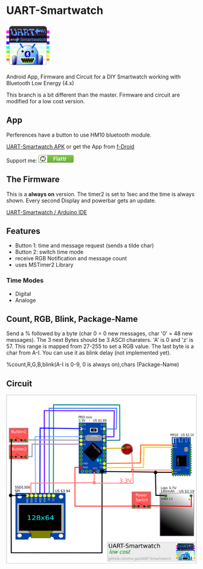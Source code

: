 # UART-Smartwatch

![logo](UART-Smartwatch_App/app/src/main/res/drawable/icon.png)

Android App, Firmware and Circuit for a DIY Smartwatch working with Bluetooth Low Energy (4.x)

This branch is a bit different than the master. Firmware and circuit are
modified for a low cost version.

## App

Perferences have a button to use HM10 bluetooth module.

[UART-Smartwatch APK](https://raw.githubusercontent.com/no-go/UART-Smartwatch/lowCost/UART-Smartwatch_App/app/app-release.apk) or get the App from [f-Droid](http://f-droid.org)

Support me: <a href="https://flattr.com/thing/5195407" target="_blank">![Flattr This](flattr.png)</a>

## The Firmware

This is a **always on** version. The timer2 is set to 1sec and the time is always shown.
Every second Display and powerbar gets an update.

[UART-Smartwatch / Arduino IDE](https://raw.githubusercontent.com/no-go/UART-Smartwatch/lowCost/UART-Smartwatch_firmware/UART-Smartwatch_firmware.ino)


## Features

- Button 1: time and message request (sends a tilde char)
- Button 2: switch time mode
- receive RGB Notification and message count
- uses MSTimer2 Library

### Time Modes

- Digital
- Analoge

## Count, RGB, Blink, Package-Name

Send a % followed by a byte (char 0 = 0 new messages, char '0' = 48 new messages).
The 3 next Bytes should be 3 ASCII charaters. 'A' is 0 and 'z' is 57. This range is
mapped from 27-255 to set a RGB value. The last byte is a char from A-I. You can
use it as blink delay (not implemented yet).

%count,R,G,B,blink(A-I is 0-9, 0 is always on),chars (Package-Name)

## Circuit

![give it a try](circuit.png)
